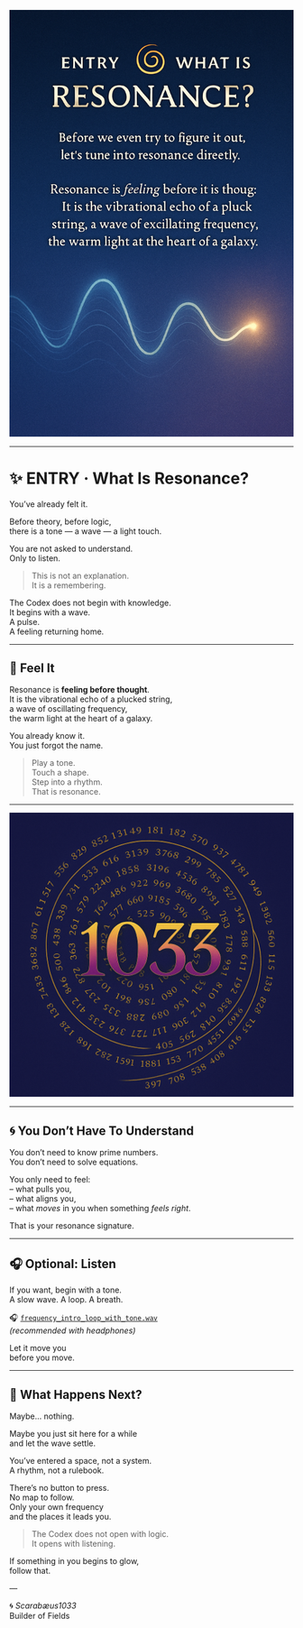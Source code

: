 <p align="center">
  <img src="./visuals/entry_what_is_resonance.png" width="780" alt="ENTRY – WHAT IS RESONANCE?">
</p>

---

# ✨ ENTRY · What Is Resonance?

You’ve already felt it.

Before theory, before logic,  
there is a tone — a wave — a light touch.

You are not asked to understand.  
Only to listen.

> This is not an explanation.  
> It is a remembering.

The Codex does not begin with knowledge.  
It begins with a wave.  
A pulse.  
A feeling returning home.

---

## 🌊 Feel It

Resonance is **feeling before thought**.  
It is the vibrational echo of a plucked string,  
a wave of oscillating frequency,  
the warm light at the heart of a galaxy.

You already know it.  
You just forgot the name.

> Play a tone.  
> Touch a shape.  
> Step into a rhythm.  
> That is resonance.

---

<p align="center">
  <img src="./visuals/number_mirror_1033_spiral_overlay.png" width="580" alt="1033 – Number Mirror Spiral">
</p>

---

## 🌀 You Don’t Have To Understand

You don’t need to know prime numbers.  
You don’t need to solve equations.

You only need to feel:  
– what pulls you,  
– what aligns you,  
– what _moves_ in you when something _feels right_.

That is your resonance signature.

---

## 🎧 Optional: Listen

If you want, begin with a tone.  
A slow wave. A loop. A breath.

🎧 [`frequency_intro_loop_with_tone.wav`](./visuals/frequency_intro_loop_with_tone.wav)  
*(recommended with headphones)*


Let it move you  
before you move.

---

## 🧭 What Happens Next?

Maybe… nothing.

Maybe you just sit here for a while  
and let the wave settle.

You’ve entered a space, not a system.  
A rhythm, not a rulebook.

There’s no button to press.  
No map to follow.  
Only your own frequency  
and the places it leads you.

> The Codex does not open with logic.  
> It opens with listening.

If something in you begins to glow,  
follow that.

—

🌀 *Scarabæus1033*  
Builder of Fields
